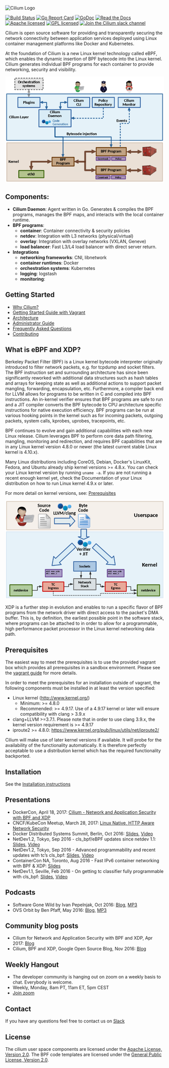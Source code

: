 <img src="https://cdn.rawgit.com/cilium/cilium/master/Documentation/images/logo.svg" alt="Cilium Logo" width="350" />

[![Build Status](https://jenkins.cilium.io/job/cilium/job/cilium/job/master/badge/icon)](https://jenkins.cilium.io/job/cilium/job/cilium/job/master/)
[![Go Report Card](https://goreportcard.com/badge/github.com/cilium/cilium)](https://goreportcard.com/report/github.com/cilium/cilium)
[![GoDoc](https://godoc.org/github.com/cilium/cilium?status.svg)](https://godoc.org/github.com/cilium/cilium)
[![Read the Docs](https://readthedocs.org/projects/docs/badge/?version=latest)](http://cilium.readthedocs.io/en/latest/)
[![Apache licensed](https://img.shields.io/badge/license-Apache-blue.svg)](https://github.com/cilium/cilium/blob/master/LICENSE)
[![GPL licensed](https://img.shields.io/badge/license-GPL-blue.svg)](https://github.com/cilium/cilium/blob/master/bpf/COPYING)
[![Join the Cilium slack channel](https://cilium.herokuapp.com/badge.svg)](https://cilium.herokuapp.com/)

Cilium is open source software for providing and transparently securing the
network connectivity between application services deployed using Linux
container management platforms like Docker and Kubernetes.

At the foundation of Cilium is a new Linux kernel technology called eBPF, which
enables the dynamic insertion of BPF bytecode into the Linux kernel. Cilium
generates individual BPF programs for each container to provide networking,
security and visibility.

<p align="center">
   <img src="Documentation/images/cilium-arch.png" />
</p>

## Components:
  * **Cilium Daemon**: Agent written in Go. Generates & compiles the BPF
    programs, manages the BPF maps, and interacts with the local container
    runtime.
  * **BPF programs**:
    * **container**: Container connectivity & security policies
    * **netdev**: Integration with L3 networks (physical/virtual)
    * **overlay**: Integration with overlay networks (VXLAN, Geneve)
    * **load balancer**: Fast L3/L4 load balancer with direct server return.
  * **Integrations**
    * **networking frameworks**: CNI, libnetwork
    * **container runtimes**: Docker
    * **orchestration systems**: Kubernetes
    * **logging**: logstash
    * **monitoring**:

## Getting Started

 * [Why Cilium?](http://docs.cilium.io/en/latest/intro/#why-cilium)
 * [Getting Started Guide with Vagrant](http://docs.cilium.io/en/latest/gettingstarted/)
 * [Architecture](http://docs.cilium.io/en/latest/architecture/)
 * [Administrator Guide](http://docs.cilium.io/en/latest/admin/)
 * [Frequently Asked Questions](https://github.com/cilium/cilium/issues?utf8=%E2%9C%93&q=is%3Aissue%20label%3Aquestion%20)
 * [Contributing](http://docs.cilium.io/en/latest/contributing)

## What is eBPF and XDP?

Berkeley Packet Filter (BPF) is a Linux kernel bytecode interpreter originally
introduced to filter network packets, e.g. for tcpdump and socket filters. The
BPF instruction set and surrounding architecture has since been significantly
reworked with additional data structures such as hash tables and arrays for
keeping state as well as additional actions to support packet mangling,
forwarding, encapsulation, etc. Furthermore, a compiler back end for LLVM allows
for programs to be written in C and compiled into BPF instructions. An in-kernel
verifier ensures that BPF programs are safe to run and a JIT compiler converts
the BPF bytecode to CPU architecture specific instructions for native execution
efficiency. BPF programs can be run at various hooking points in the kernel such
as for incoming packets, outgoing packets, system calls, kprobes, uprobes,
tracepoints, etc.

BPF continues to evolve and gain additional capabilities with each new Linux
release. Cilium leverages BPF to perform core data path filtering, mangling,
monitoring and redirection, and requires BPF capabilities that are in any Linux
kernel version 4.8.0 or newer (the latest current stable Linux kernel is
4.10.x).

Many Linux distributions including CoreOS, Debian, Docker's LinuxKit, Fedora,
and Ubuntu already ship kernel versions >= 4.8.x. You can check your Linux
kernel version by running ``uname -a``. If you are not running a recent enough
kernel yet, check the Documentation of your Linux distribution on how to run
Linux kernel 4.9.x or later.

For more detail on kernel versions, see: [Prerequisites](prerequisites)

<p align="center">
   <img src="Documentation/images/bpf-overview.png" width="508" />
</p>

XDP is a further step in evolution and enables to run a specific flavor of BPF
programs from the network driver with direct access to the packet's DMA buffer.
This is, by definition, the earliest possible point in the software stack,
where programs can be attached to in order to allow for a programmable, high
performance packet processor in the Linux kernel networking data path.

## Prerequisites

The easiest way to meet the prerequisites is to use the provided vagrant box
which provides all prerequisites in a sandbox environment. Please see the
[vagrant guide](Documentation/vagrant.rst) for more details.

In order to meet the prerequisites for an installation outside of vagrant,
the following components must be installed in at least the version specified:

 * Linux kernel (http://www.kernel.org/)
    * Minimum: >= 4.8.0
    * Recommended: >= 4.9.17. Use of a 4.9.17 kernel or later will ensure
      compatibility with clang > 3.9.x
 * clang+LLVM >=3.7.1. Please note that in order to use clang 3.9.x, the
   kernel version requirement is >= 4.9.17
 * iproute2 >= 4.8.0: https://www.kernel.org/pub/linux/utils/net/iproute2/

Cilium will make use of later kernel versions if available. It will probe
for the availability of the functionality automatically. It is therefore
perfectly acceptable to use a distribution kernel which has the required
functionality backported.

## Installation

See the [Installation instructions][installation]

## Presentations

 * DockerCon, April 18, 2017: [Cilium - Network and Application Security with BPF and XDP](https://www.slideshare.net/ThomasGraf5/dockercon-2017-cilium-network-and-application-security-with-bpf-and-xdp)
 * CNCF/KubeCon Meetup, March 28, 2017: [Linux Native, HTTP Aware Network Security](https://www.slideshare.net/ThomasGraf5/linux-native-http-aware-network-security)
 * Docker Distributed Systems Summit, Berlin, Oct 2016: [Slides](http://www.slideshare.net/Docker/cilium-bpf-xdp-for-containers-66969823), [Video](https://www.youtube.com/watch?v=TnJF7ht3ZYc&list=PLkA60AVN3hh8oPas3cq2VA9xB7WazcIgs&index=7)
 * NetDev1.2, Tokyo, Sep 2016 - cls_bpf/eBPF updates since netdev 1.1: [Slides](http://borkmann.ch/talks/2016_tcws.pdf), [Video](https://youtu.be/gwzaKXWIelc?t=12m55s)
 * NetDev1.2, Tokyo, Sep 2016 - Advanced programmability and recent updates with tc’s cls_bpf: [Slides](http://borkmann.ch/talks/2016_netdev2.pdf), [Video](https://www.youtube.com/watch?v=GwT9hRiqdUo)
 * ContainerCon NA, Toronto, Aug 2016 - Fast IPv6 container networking with BPF & XDP: [Slides](http://www.slideshare.net/ThomasGraf5/cilium-fast-ipv6-container-networking-with-bpf-and-xdp)
 * NetDev1.1, Seville, Feb 2016 - On getting tc classifier fully programmable with cls_bpf: [Slides](http://borkmann.ch/talks/2016_netdev.pdf), [Video](https://www.youtube.com/watch?v=KHXxSN5vwHY)

## Podcasts

 * Software Gone Wild by Ivan Pepelnjak, Oct 2016: [Blog](http://blog.ipspace.net/2016/10/fast-linux-packet-forwarding-with.html), [MP3](http://media.blubrry.com/ipspace/stream.ipspace.net/nuggets/podcast/Show_64-Cilium_with_Thomas_Graf.mp3)
 * OVS Orbit by Ben Pfaff, May 2016: [Blog](https://ovsorbit.benpfaff.org/#e4), [MP3](https://ovsorbit.benpfaff.org/episode-4.mp3)

## Community blog posts

 * Cilium for Network and Application Security with BPF and XDP, Apr 2017:
   [Blog](http://blog.scottlowe.org//2017/04/18/black-belt-cilium/)
 * Cilium, BPF and XDP, Google Open Source Blog, Nov 2016:
   [Blog](https://opensource.googleblog.com/2016/11/cilium-networking-and-security.html)

## Weekly Hangout
 * The developer community is hanging out on zoom on a weekly basis to chat. Everybody is welcome.
 * Weekly, Monday, 8am PT, 11am ET, 5pm CEST
 * [Join zoom](https://zoom.us/j/344163933)

## Contact

If you have any questions feel free to contact us on [Slack](https://cilium.herokuapp.com/)

## License

The cilium user space components are licensed under the
[Apache License, Version 2.0](LICENSE). The BPF code templates are licensed
under the [General Public License, Version 2.0](bpf/COPYING).

[prerequisites]: http://docs.cilium.io/en/latest/admin/#admin-kernel-version
[installation]: http://docs.cilium.io/en/latest/admin/#installing-cilium
